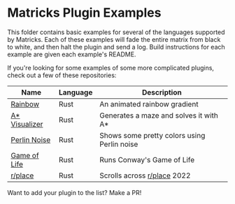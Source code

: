 # Matricks Plugin Examples
This folder contains basic examples for several of the languages supported by Matricks. 
Each of these examples will fade the entire matrix from black to white, and then halt the plugin and send a log.
Build instructions for each example are given each example's README.

If you're looking for some examples of some more complicated plugins, check out a few of these repositories:

| Name                                                      | Language | Description                                               |
|-----------------------------------------------------------|----------|-----------------------------------------------------------|
| [Rainbow](https://github.com/wymcg/rainbow_trick)         | Rust     | An animated rainbow gradient                              |
| [A* Visualizer](https://github.com/wymcg/astar_trick)     | Rust     | Generates a maze and solves it with A*                    |
| [Perlin Noise](https://github.com/wymcg/perlin_trick)     | Rust     | Shows some pretty colors using Perlin noise               |
| [Game of Life](https://github.com/wymcg/life_trick)       | Rust     | Runs Conway's Game of Life                                |
| [r/place](https://github.com/wymcg/place_trick)           | Rust     | Scrolls across [r/place](https://reddit.com/r/place) 2022 |

Want to add your plugin to the list? Make a PR!
